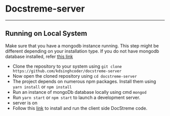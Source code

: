 # Docstreme-server
---

## Running on Local System

Make sure that you have a mongodb instance running. This step might be different depending on your installation type. If you do not have mongodb database installed, refer [this link](https://docs.mongodb.com/manual/administration/install-community/)

- Clone the repository to your system using `git clone https://github.com/kdsinghcoder/docstreme-server`
- Now open the cloned repository using `cd docstreme-server`
- The project depends on numerous npm packages. Install them using `yarn install` or `npm install`
- Run an instance of mongoDb database locally using cmd `mongod`
- Run `yarn start` or `npm start` to launch a development server.
- server is on
- Follow this [link](https://github.com/kdsinghcoder/docstream/) to install and run the client side DocStreme code.







